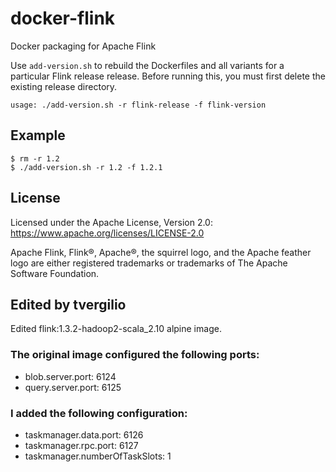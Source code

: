 docker-flink
============

Docker packaging for Apache Flink

Use `add-version.sh` to rebuild the Dockerfiles and all variants for a
particular Flink release release. Before running this, you must first delete
the existing release directory.

    usage: ./add-version.sh -r flink-release -f flink-version

Example
-------

    $ rm -r 1.2
    $ ./add-version.sh -r 1.2 -f 1.2.1

License
-------

Licensed under the Apache License, Version 2.0: https://www.apache.org/licenses/LICENSE-2.0

Apache Flink, Flink®, Apache®, the squirrel logo, and the Apache feather logo are either registered trademarks or trademarks of The Apache Software Foundation.

Edited by tvergilio
-------------------

Edited flink:1.3.2-hadoop2-scala_2.10 alpine image.

### The original image configured the following ports:
* blob.server.port: 6124
* query.server.port: 6125

### I added the following configuration:
* taskmanager.data.port: 6126
* taskmanager.rpc.port: 6127
* taskmanager.numberOfTaskSlots: 1

